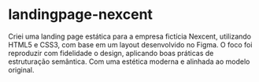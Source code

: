 # landingpage-nexcent
Criei uma landing page estática para a empresa fictícia Nexcent, utilizando HTML5 e CSS3, com base em um layout desenvolvido no Figma. O foco foi reproduzir com fidelidade o design, aplicando boas práticas de estruturação semântica. Com uma estética moderna e alinhada ao modelo original.
